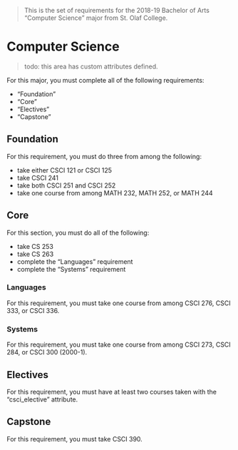 > This is the set of requirements for the 2018-19 Bachelor of Arts “Computer Science” major from St. Olaf College.

# Computer Science
> todo: this area has custom attributes defined.

For this major, you must complete all of the following requirements:

- “Foundation”
- “Core”
- “Electives”
- “Capstone”

## Foundation
For this requirement, you must do three from among the following:

- take either CSCI 121 or CSCI 125
- take CSCI 241
- take both CSCI 251 and CSCI 252
- take one course from among MATH 232, MATH 252, or MATH 244


## Core
For this section, you must do all of the following:

- take CS 253
- take CS 263
- complete the “Languages” requirement
- complete the “Systems” requirement

### Languages
For this requirement, you must take one course from among CSCI 276, CSCI 333, or CSCI 336.

### Systems
For this requirement, you must take one course from among CSCI 273, CSCI 284, or CSCI 300 (2000-1).


## Electives
For this requirement, you must have at least two courses taken with the “csci_elective” attribute.


## Capstone
For this requirement, you must take CSCI 390.


